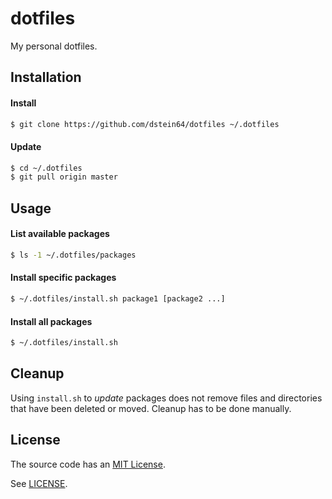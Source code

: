 dotfiles
========

My personal dotfiles.

Installation
------------

#### Install

```sh
$ git clone https://github.com/dstein64/dotfiles ~/.dotfiles
```

#### Update

```sh
$ cd ~/.dotfiles
$ git pull origin master
```

Usage
-----

#### List available packages

```sh
$ ls -1 ~/.dotfiles/packages
```

#### Install specific packages

```sh
$ ~/.dotfiles/install.sh package1 [package2 ...]
```

#### Install all packages

```sh
$ ~/.dotfiles/install.sh
```

Cleanup
-------

Using `install.sh` to *update* packages does not remove files and directories that
have been deleted or moved. Cleanup has to be done manually.

License
-------

The source code has an [MIT License](https://en.wikipedia.org/wiki/MIT_License).

See [LICENSE](https://github.com/dstein64/dotfiles/blob/master/LICENSE).

